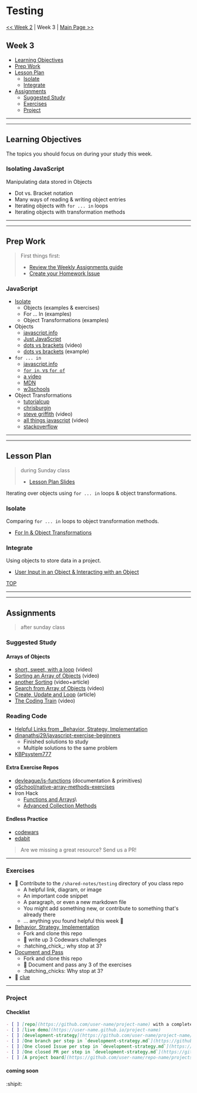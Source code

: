 # Testing

[<< Week 2](../week-1/README.md) | Week 3 | [Main Page >>](../README.md)

## Week 3

- [Learning Objectives](#learning-objectives)
- [Prep Work](#prep-work)
- [Lesson Plan](#lesson-plan)
  - [Isolate](#isolate)
  - [Integrate](#integrate)
- [Assignments](#assignments)
  - [Suggested Study](#suggested-study)
  - [Exercises](#exercises)
  - [Project](#project)

---
---

## Learning Objectives

The topics you should focus on during your study this week.

### Isolating JavaScript

Manipulating data stored in Objects
- Dot vs. Bracket notation
- Many ways of reading & writing object entries
- Iterating objects with `for ... in` loops
- Iterating objects with transformation methods

---
---

## Prep Work

> First things first:
> - [Review the Weekly Assignments guide](https://home.hackyourfuture.be/students/weekly-assignments)
> - [Create your Homework Issue](https://home.hackyourfuture.be/students/homework-submission#homework-issues)

### JavaScript

- [Isolate](./index.html)
  - Objects (examples & exercises)
  - For ... In (examples)
  - Object Transformations (examples)
- Objects
  - [javascript.info](https://javascript.info/object)
  - [Just JavaScript](https://github.com/HackYourFutureBelgium/just-javascript/tree/master/07-Properties)
  - [dots vs brackets](https://www.youtube.com/watch?v=7lQ31dJEYoM) (video)
  - [dots vs brackets](https://github.com/janke-learning/dots-vs-brackets) (example)
- `for ... in`
  - [javascript.info](https://javascript.info/object#the-for-in-loop)
  - [`for in`, vs `for of`](https://alligator.io/js/for-of-for-in-loops/)
  - [a video](https://www.youtube.com/watch?v=prl73KRkB34)
  - [MDN](https://developer.mozilla.org/en-US/docs/Web/JavaScript/Reference/Statements/for...in)
  - [w3schools](https://www.w3schools.com/jsref/jsref_forin.asp)
- Object Transformations
  - [tutorialcup](https://www.tutorialcup.com/javascript/object-to-array-in-javascript.htm)
  - [chrisburgin](https://medium.com/chrisburgin/javascript-converting-an-object-to-an-array-94b030a1604c)
  - [steve griffith](https://www.youtube.com/watch?v=VmicKaGcs5g) (video)
  - [all things javascript](https://www.youtube.com/watch?v=A0g7sga28Zg) (video)
  - [stackoverflow](https://stackoverflow.com/questions/38824349/how-to-convert-an-object-to-an-array-of-key-value-pairs-in-javascript)

---
---

## Lesson Plan

> during Sunday class
> - [Lesson Plan Slides](./week-1/index.html)

Iterating over objects using `for ... in` loops & object transformations.

### Isolate

Comparing `for ... in` loops to object transformation methods.
- [For In & Object Transformations](../isolate/index.html)

### Integrate

Using objects to store data in a project.
- [User Input in an Object & Interacting with an Object](../integrate/index.html)

[TOP](#testing)

---
---

## Assignments

> after sunday class

### Suggested Study

#### Arrays of Objects

- [short, sweet, with a loop](https://www.youtube.com/watch?v=ivNWS9s7vhA) (video)
- [Sorting an Array of Objects](https://www.youtube.com/watch?v=0d76_2sksWY) (video)
- [another Sorting](https://flaviocopes.com/how-to-sort-array-of-objects-by-property-javascript/) (video+article)
- [Search from Array of Objects](https://www.youtube.com/watch?v=US63Q6AL0GI) (video)
- [Create, Update and Loop](https://www.freecodecamp.org/news/javascript-array-of-objects-tutorial-how-to-create-update-and-loop-through-objects-using-js-array-methods/) (article)
- [The Coding Train](https://www.youtube.com/watch?v=fBqaA7zRO58) (video)

### Reading Code

- [Helpful Links from _Behavior, Strategy, Implementation](https://github.com/HackYourFutureBelgium/behavior-strategy-implementation#helpful-links)
- [dinanathsj29/javascript-exercise-beginners](https://github.com/dinanathsj29/javascript-exercise-beginners)
  - Finished solutions to study
  - Multiple solutions to the same problem
- [KBPsystem777](https://github.com/KBPsystem777/JSexercises)

#### Extra Exercise Repos

- [devleague/js-functions](https://github.com/devleague/js-functions/) (documentation & primitives)
- [gSchool/native-array-methods-exercises](https://github.com/gSchool/native-array-methods-exercises/)
- Iron Hack
  - [Functions and Arrays](https://github.com/ironhack-labs/lab-javascript-functions-and-arrays/)\
  - [Advanced Collection Methods](https://github.com/ironhack-labs/lab-javascript-advanced-collection-methods)

#### Endless Practice

- [codewars](https://www.codewars.com/)
- [edabit](https://edabit.com/)
<!-- - [fuzz](https://hackyourfuture.be/fuzz) -->

> Are we missing a great resource? Send us a PR!

---

### Exercises

- :egg: Contribute to the `/shared-notes/testing` directory of you class repo
  - A helpful link, diagram, or image
  - An important code snippet
  - A paragraph, or even a new markdown file
  - You might add something new, or contribute to something that's already there
  - ... anything you found helpful this week :rocket:
- [Behavior, Strategy, Implementation](https://github.com/HackYourFutureBelgium/behavior-strategy-implementation)
  - Fork and clone this repo
  - :egg: write up 3 Codewars challenges
  - :hatching_chick_: why stop at 3?
- [Document and Pass](https://github.com/HackYourFutureBelgium/document-and-pass/)
  - Fork and clone this repo
  - :egg: Document and pass any 3 of the exercises
  - :hatching_chicks: Why stop at 3?
- :hatched_chick: [clue](https://github.com/ironhack-labs/lab-javascript-clue/)

---

### Project

#### Checklist

```md
- [ ] [repo](https://github.com/user-name/project-name) with a complete README
- [ ] [live demo](https://user-name.github.io/project-name)
- [ ] [development-strategy](https://github.com/user-name/project-name/tree/master/development-strategy.md)
- [ ] [One branch per step in `development-strategy.md`](https://github.com/user-name/repo-name/network)
- [ ] [One closed Issue per step in `development-strategy.md`](https://github.com/user-name/repo-name/issues?q=is%3Aissue+is%3Aclosed)
- [ ] [One closed PR per step in `development-strategy.md`](https://github.com/user-name/repo-name/pulls?q=is%3Apr+is%3Aclosed)
- [ ] [A project board](https://github.com/user-name/repo-name/projects/X) with all issues moved to "Done"
```

#### coming soon

:shipit:

